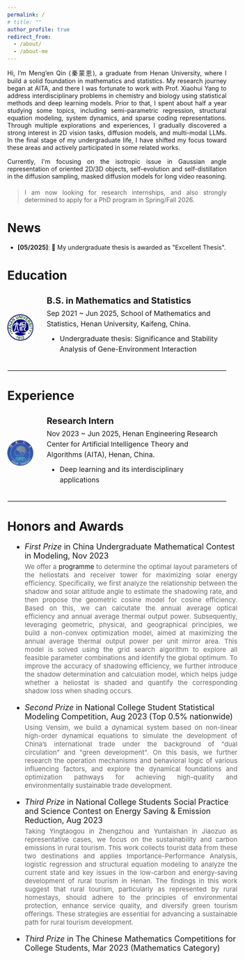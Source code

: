 ```yaml
---
permalink: /
# title: ""
author_profile: true
redirect_from: 
  - /about/
  - /about-me
---
```


<div style="text-align: justify; width: 100%;">
  <p style="margin-bottom: 15px;">
    Hi, I’m Meng’en Qin (秦蒙恩), a graduate from <a href="https://iao.henu.edu.cn/yw/Home.htm" style="text-decoration: none;">Henan University</a>, where I build a solid foundation in mathematics and statistics. My research journey began at <a href="https://aita.henu.edu.cn/" style="text-decoration: none;">AITA</a>, and there I was fortunate to work with <a href="https://maths.henu.edu.cn/info/1203/5620.htm" style="text-decoration: none;">Prof. Xiaohui Yang</a> to address interdisciplinary problems in chemistry and biology using statistical methods and deep learning models. Prior to that, I spent about half a year studying some topics, including semi-parametric regression, structural equation modeling, system dynamics, and sparse coding representations. Through multiple explorations and experiences, I gradually discovered a strong interest in 2D vision tasks, diffusion models, and multi-modal LLMs. In the final stage of my undergraduate life, I have shifted my focus toward these areas and actively participated in some related works.
  </p>
  <p style="margin-bottom: 15px;">
    Currently, I'm focusing on the isotropic issue in Gaussian angle representation of oriented 2D/3D objects, self-evolution and self-distillation in the diffusion sampling, masked diffusion models for long video reasoning.
    <!-- dynamic and causal video frame search (video sampling) -->
    <!-- video object removal -->
    <!-- masked image-text modeling -->
    <!-- (long) video frame sampling -->
    <!-- video reasoning by visual planning, text-visual prompt synergy, visual (precision) search-->
    <!-- thinking before searching/retrieval, reasoning-augmented-retrieval -->
    <!-- frame-wise pixel-wise(pixel region) visual reasoning -->
    <!-- self-reflection, self-rewarding, self-improving, self-training, self-updating, weakly supervised learning and reinforced learning in the diffusion sampling -->
    <!-- reasoning diffusion/autoregressive generation -->
    <!-- diffusion multi-modal LLMs -->
    <!-- dynamical principles and renormalization flows in diffusion models -->
    <!-- discrete/continuous/end-to-end/one-step diffusion models/consistency models -->
  </p>
  <blockquote style="margin-top: 20px;">
    I am now looking for research internships, and also strongly determined to apply for a PhD program in Spring/Fall 2026.
  </blockquote>
</div>

# News
- **\[05/2025\]**: 🎉 My undergraduate thesis is awarded as "Excellent Thesis".
<!-- - **\[12/2024\]**: 🎉 One paper accepted by *AAAI 2025*. -->

# Education

<div style="display: flex; align-items: center;">
  <div style="flex: 0 0 12%; margin-right: 10px;">
    <img src="/images/HENU.png" alt="HENU" style="width: 100%; height: 100%;">
  </div>
  <div style="flex: 1;">
    <div style="padding: 10px 20px; vertical-align: middle;">
      <div style="font-size: 20px; font-weight: bold; margin-bottom: 5px;">
        B.S. in Mathematics and Statistics
      </div>
      <div style="font-size: 16px; line-height: 1.5; margin-bottom: 10px;">
        <!-- <span style="font-style: italic;">Sep 2021 ~ June 2025 (expected)</span>, -->
        Sep 2021 ~ Jun 2025,
        School of Mathematics and Statistics, Henan University, Kaifeng, China.
        <ul style="margin-top: 10px; margin-left: 15px; padding-left: 15px;">
          <li>
            Undergraduate thesis: 
            <a href="/files/awards/RGxEStat.pdf" style="text-decoration: none;">
              Significance and Stability Analysis of Gene-Environment Interaction
            </a>
          </li>
        </ul>
      </div>
    </div>
  </div>
</div>
<hr style="border: 0.5px solid #ddd; margin: 10px 0;">

# Experience

<div style="display: flex; align-items: center;">
  <div style="flex: 0 0 12%; margin-right: 10px;">
    <img src="/images/AITA.png" alt="AITA" style="width: 100%; height: 100%;">
  </div>
  <div style="flex: 1;">
    <div style="padding: 10px 20px; vertical-align: middle;">
      <div style="font-size: 20px; font-weight: bold; margin-bottom: 5px;">
        Research Intern
      </div>
      <div style="font-size: 16px; line-height: 1.5; margin-bottom: 10px;">
        <!-- <span style="font-style: italic;">Sep 2021 ~ June 2025 (expected)</span>, -->
        Nov 2023 ~ Jun 2025,
        Henan Engineering Research Center for Artificial Intelligence Theory and Algorithms (AITA), Henan, China.
        <ul style="margin-top: 10px; margin-left: 15px; padding-left: 15px;">
          <li>Deep learning and its interdisciplinary applications</li>
        </ul>
      </div>
    </div>
  </div>
</div>
<hr style="border: 0.5px solid #ddd; margin: 10px 0;">

# Honors and Awards

<ul style="font-size: 18px; margin-top: 8px; margin-left: 20px; padding-left: 20px; width: 97%;">
  <li>
    <a style="font-style: italic; color: inherit; text-decoration: none;">
      First Prize
    </a> in
    <a href="https://en.mcm.edu.cn/" style="color: inherit; text-decoration: none;">
      China Undergraduate Mathematical Contest in Modeling,
    </a> Nov 2023
    <p style="font-size: 15px; margin: 5px 0 0 20px; margin-left: 0px; color: #666; text-align: justify;">
      We offer a
      <a href="/files/awards/CUMCM.pdf" style="text-decoration: none;">
        programme
      </a>to determine the optimal layout parameters of the heliostats and receiver tower for maximizing solar energy efficiency. Specifically, we first analyze the relationship between the shadow and solar altitude angle to estimate the shadowing rate, and then propose the geometric cosine model for cosine efficiency. Based on this, we can calcutate the annual average optical efficiency and annual average thermal output power. Subsequently, leveraging geometric, physical, and geographical principles, we build a non-convex optimization model, aimed at maximizing the annual average thermal output power per unit mirror area. This model is solved using the grid search algorithm to explore all feasible parameter combinations and identify the global optimum. To improve the accuracy of shadowing efficiency, we further introduce the shadow determination and calculation model, which helps judge whether a heliostat is shaded and quantify the corresponding shadow loss when shading occurs.
    </p>
  </li>
</ul>

<ul style="font-size: 18px; margin-top: 8px; margin-left: 20px; padding-left: 20px; width: 97%;">
  <li>
    <a href="/files/awards/TJJM20230321006749.pdf" style="font-style: italic; color: inherit; text-decoration: none;">
      Second Prize
    </a> in 
    <a href="http://tjjmds.ai-learning.net/" style="color: inherit; text-decoration: none;">
      National College Student Statistical Modeling Competition,
    </a> Aug 2023 (Top 0.5% nationwide)
    <p style="font-size: 15px; margin: 5px 0 0 20px; margin-left: 0px; color: #666; text-align: justify;">
      Using Vensim, we build a dynamical system based on non-linear high-order dynamical equations to simulate the development of China’s international trade under the background of "dual circulation" and "green development". On this basis, we further research the operation mechanisms and behavioral logic of various influencing factors, and explore the dynamical foundations and optimization pathways for achieving high-quality and environmentally sustainable trade development.
    </p>
  </li>
</ul>

<ul style="font-size: 18px; margin-top: 8px; margin-left: 20px; padding-left: 20px; width: 97%;">
  <li>
    <a style="font-style: italic; color: inherit; text-decoration: none;">
      Third Prize
    </a> in 
    <a href="http://www.jienengjianpai.org/" style="color: inherit; text-decoration: none;">
      National College Students Social Practice and Science Contest on Energy Saving & Emission Reduction,
    </a> Aug 2023
    <p style="font-size: 15px; margin: 5px 0 0 20px; margin-left: 0px; color: #666; text-align: justify;">
      Taking Yingtaogou in Zhengzhou and Yuntaishan in Jiaozuo as representative cases, we focus on the sustainability and carbon emissions in rural tourism. This work collects tourist data from these two destinations and applies Importance-Performance Analysis, logistic regression and structural equation modeling to analyze the current state and key issues in the low-carbon and energy-saving development of rural tourism in Henan. The findings in this work suggest that rural tourism, particularly as represented by rural homestays, should adhere to the principles of environmental protection, enhance service quality, and diversify green tourism offerings. These strategies are essential for advancing a sustainable path for rural tourism development.
    </p>
  </li>
</ul>

<ul style="font-size: 18px; margin-top: 8px; margin-left: 20px; padding-left: 20px; width: 97%;">
  <li>
    <a style="font-style: italic; color: inherit; text-decoration: none;">
      Third Prize
    </a>in
    <a href="https://www.cmathc.org.cn/" style="color: inherit; text-decoration: none;">
      The Chinese Mathematics Competitions for College Students,
    </a>Mar 2023 (Mathematics Category)
    <!-- <br>(Top 1% nationwide) -->
  </li>
</ul>

<!--page reviews-->
<!-- # My Visitors
<hr style="border: 0.5px solid #ddd; margin: 10px 0;">
<div>
<script type="text/javascript" id="clustrmaps" src="//clustrmaps.com/map_v2.js?d=Dw0GfJxmB5VG4XjWuowBXmOw8-3H-0uYjU_MQYLmBH0&cl=ffffff&w=a"></script>
</div> -->